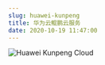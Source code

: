 ```yaml
---
slug: huawei-kunpeng
title: 华为云鲲鹏云服务
date: 2020-10-19 11:47:00
---
```

![Huawei Kunpeng Cloud](https://static.apiseven.com/%E5%8D%8E%E4%B8%BA%E4%BA%91%E9%B2%B2%E9%B9%8F%E4%BA%91%E6%9C%8D%E5%8A%A1-1.jpg)